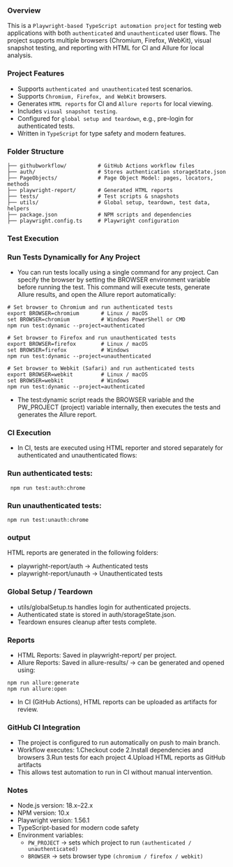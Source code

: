 ###  Overview ###
This is a `Playwright-based TypeScript automation project` for testing web applications with both `authenticated` and `unauthenticated` user flows. The project supports multiple browsers (Chromium, Firefox, WebKit), visual snapshot testing, and reporting with HTML for CI and Allure for local analysis.

### Project Features ###
- Supports `authenticated and unauthenticated` test scenarios.
- Supports `Chromium, Firefox, and WebKit` browsers.
- Generates `HTML reports` for CI and `Allure reports` for local viewing.
- Includes `visual snapshot testing`.
- Configured for `global setup and teardown`, e.g., pre-login for authenticated tests.
- Written in `TypeScript` for type safety and modern features.

### Folder Structure ###
```
├── githubworkflow/          # GitHub Actions workflow files
├── auth/                    # Stores authentication storageState.json
├── PageObjects/             # Page Object Model: pages, locators, methods
├── playwright-report/       # Generated HTML reports
├── tests/                   # Test scripts & snapshots
├── utils/                   # Global setup, teardown, test data, helpers
├── package.json             # NPM scripts and dependencies
├── playwright.config.ts     # Playwright configuration

```
### Test Execution ###
 ### Run Tests Dynamically for Any Project ###
  - You can run tests locally using a single command for any project. Can specify the browser by setting the BROWSER environment variable before running the test. This command will execute tests, generate Allure results, and open the Allure report automatically:
  ```
  # Set browser to Chromium and run authenticated tests
export BROWSER=chromium       # Linux / macOS
set BROWSER=chromium          # Windows PowerShell or CMD
npm run test:dynamic --project=authenticated

# Set browser to Firefox and run unauthenticated tests
export BROWSER=firefox        # Linux / macOS
set BROWSER=firefox           # Windows
npm run test:dynamic --project=unauthenticated

# Set browser to Webkit (Safari) and run authenticated tests
export BROWSER=webkit         # Linux / macOS
set BROWSER=webkit            # Windows
npm run test:dynamic --project=authenticated

```
  -  The test:dynamic script reads the BROWSER variable and the PW_PROJECT (project) variable internally, then executes the tests and generates the Allure report.
### CI Execution ###
  -  In CI, tests are executed using HTML reporter and stored separately for authenticated and unauthenticated flows:
  ### Run authenticated tests: ###
   ```
    npm run test:auth:chrome
 ```
  ### Run unauthenticated tests: ###
   ```
  npm run test:unauth:chrome
 ```
  ### output ###
  HTML reports are generated in the following folders:
   - playwright-report/auth → Authenticated tests
   - playwright-report/unauth → Unauthenticated tests 
### Global Setup / Teardown ### 
- utils/globalSetup.ts handles login for authenticated projects.
- Authenticated state is stored in auth/storageState.json.
- Teardown ensures cleanup after tests complete.
### Reports ### 
- HTML Reports: Saved in playwright-report/ per project.
- Allure Reports: Saved in allure-results/ → can be generated and opened using:
```
npm run allure:generate
npm run allure:open
```
- In CI (GitHub Actions), HTML reports can be uploaded as artifacts for review.
### GitHub CI Integration ### 
- The project is configured to run automatically on push to main branch.
- Workflow executes:
  1.Checkout code
  2.Install dependencies and browsers
  3.Run tests for each project
  4.Upload HTML reports as GitHub artifacts
- This allows test automation to run in CI without manual intervention.
### Notes ###
- Node.js version: 18.x–22.x
- NPM version: 10.x
- Playwright version: 1.56.1
- TypeScript-based for modern code safety
- Environment variables:
  -  `PW_PROJECT` → sets which project to run `(authenticated / unauthenticated)`
  -  `BROWSER` → sets browser type `(chromium / firefox / webkit)`

